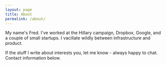 ```yaml
---
layout: page
title: About
permalink: /about/
---
```


My name's Fred. I've worked at the Hillary campaign, Dropbox, Google, and a
couple of small startups.
I vacillate wildly between infrastructure and product.

If the stuff I write about interests you, let me know - always happy to chat. Contact information below.

